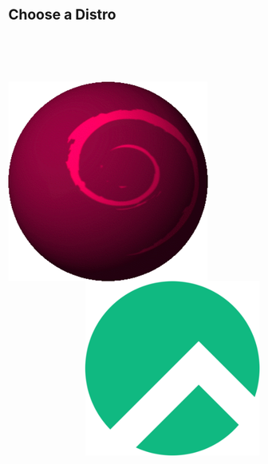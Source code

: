 # Choose a Distro
</br> </br> </br> </br> </br>

<a href="https://github.com/Fartomy/42-Kickoff/tree/master/Born2beroot/debian">
  <img src="https://github.com/Fartomy/42-Kickoff/raw/master/Born2beroot/debian/materials/debian_gif.gif" align="left" height="400">
</a>

<a href="https://github.com/Fartomy/42-Kickoff/tree/master/Born2beroot/rocky">
  <img src="https://github.com/Fartomy/42-Kickoff/raw/master/Born2beroot/rocky/materials/rocky_linux.png" align="right" height="350">
</a>
